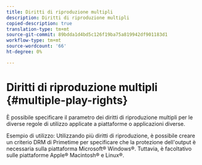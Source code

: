 ```yaml
---
title: Diritti di riproduzione multipli
description: Diritti di riproduzione multipli
copied-description: true
translation-type: tm+mt
source-git-commit: 89bdda1d4bd5c126f19ba75a819942df901183d1
workflow-type: tm+mt
source-wordcount: '66'
ht-degree: 0%

---
```



# Diritti di riproduzione multipli {#multiple-play-rights}

È possibile specificare il parametro dei diritti di riproduzione multipli per le diverse regole di utilizzo applicate a piattaforme o applicazioni diverse.

Esempio di utilizzo: Utilizzando più diritti di riproduzione, è possibile creare un criterio DRM di Primetime per specificare che la protezione dell&#39;output è necessaria sulla piattaforma Microsoft® Windows®. Tuttavia, è facoltativo sulle piattaforme Apple® Macintosh® e Linux®.
